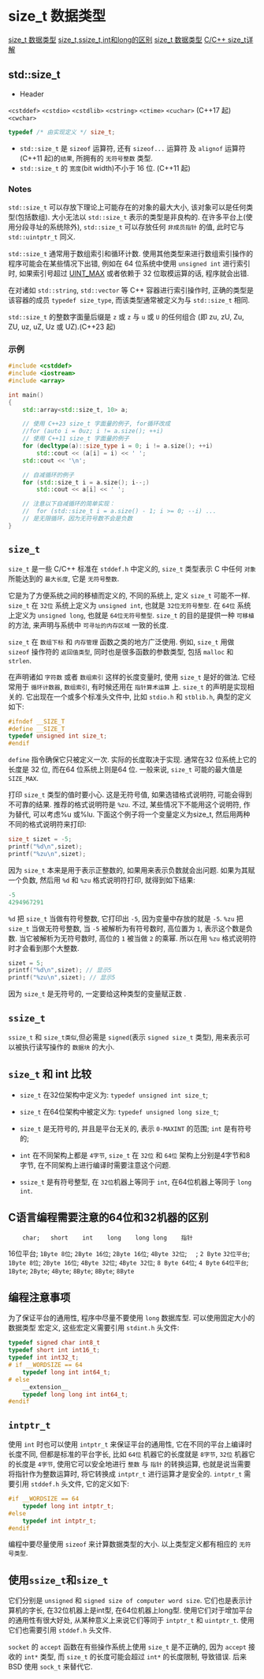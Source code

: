 # size_t 数据类型

[size_t 数据类型](https://blog.csdn.net/fuxiaoxiaoyue/article/details/82747332)
[size_t,ssize_t,int和long的区别](https://blog.csdn.net/qq_30866297/article/details/51465473)
[size_t 数据类型](https://blog.csdn.net/bzhxuexi/article/details/19899803)
[C/C++ size_t详解](https://blog.csdn.net/qq_34018840/article/details/100884317)

## std::size_t

+ Header

`<cstddef>`
`<cstdio>`
`<cstdlib>`
`<cstring>`
`<ctime>`
`<cuchar>` (C++17 起)
`<cwchar>`

```cpp
typedef /* 由实现定义 */ size_t;
```

+ `std::size_t` 是 `sizeof` 运算符, 还有 `sizeof...` 运算符
及 `alignof` 运算符 (C++11 起)的`结果`, 所拥有的 `无符号整数` 类型.
+ `std::size_t` 的 `宽度`(bit width)不小于 16 位. (C++11 起)

### Notes

`std::size_t` 可以存放下理论上可能存在的对象的最大大小, 该对象可以是任何类型(包括数组).
大小无法以 `std::size_t` 表示的类型是非良构的.
在许多平台上(使用分段寻址的系统除外), `std::size_t` 可以存放任何 `非成员指针` 的值,
此时它与 `std::uintptr_t` 同义.

`std::size_t` 通常用于数组索引和循环计数.
使用其他类型来进行数组索引操作的程序可能会在某些情况下出错,
例如在 64 位系统中使用 `unsigned int` 进行索引时,
如果索引号超过 [UINT_MAX](https://zh.cppreference.com/w/cpp/types/climits)
或者依赖于 32 位取模运算的话, 程序就会出错.

在对诸如 `std::string`, `std::vector` 等 C++ 容器进行索引操作时,
正确的类型是该容器的成员 `typedef size_type`,
而该类型通常被定义为与 `std::size_t` 相同.

`std::size_t` 的整数字面量后缀是 `z` 或 `z` 与 `u` 或 `U` 的任何组合
(即 zu, zU, Zu, ZU, uz, uZ, Uz 或 UZ).(C++23 起)

### 示例

```cpp
#include <cstddef>
#include <iostream>
#include <array>

int main()
{
    std::array<std::size_t, 10> a;

    // 使用 C++23 size_t 字面量的例子, for循环改成
    //for (auto i = 0uz; i != a.size(); ++i)
    // 使用 C++11 size_t 字面量的例子
    for (decltype(a)::size_type i = 0; i != a.size(); ++i)
        std::cout << (a[i] = i) << ' ';
    std::cout << '\n';

    // 自减循环的例子
    for (std::size_t i = a.size(); i--;)
        std::cout << a[i] << ' ';

    // 注意以下自减循环的简单实现：
    //  for (std::size_t i = a.size() - 1; i >= 0; --i) ...
    // 是无限循环，因为无符号数不会是负数
}
```

## `size_t`

`size_t` 是一些 C/C++ 标准在 `stddef.h` 中定义的,
`size_t` 类型表示 C 中任何 `对象` 所能达到的 `最大长度`, 它是 `无符号整数`.

它是为了方便系统之间的移植而定义的, 不同的系统上, 定义 `size_t` 可能不一样.
`size_t` 在 `32位` 系统上定义为 `unsigned int`, 也就是 `32位无符号整型`.
在 `64位` 系统上定义为 `unsigned long`, 也就是 `64位无符号整型`.
`size_t` 的目的是提供一种 `可移植` 的方法, 来声明与系统中 `可寻址的内存区域` 一致的长度.

`size_t` 在 `数组下标` 和 `内存管理` 函数之类的地方广泛使用.
例如, `size_t` 用做 `sizeof` 操作符的 `返回值类型`,
同时也是很多函数的参数类型, 包括 `malloc` 和 `strlen`.

在声明诸如 `字符数` 或者 `数组索引` 这样的长度变量时,  使用 `size_t` 是好的做法.
它经常用于 `循环计数器`, `数组索引`, 有时候还用在 `指针算术运算` 上.
`size_t` 的声明是实现相关的. 它出现在一个或多个标准头文件中,
比如 `stdio.h` 和 `stblib.h`, 典型的定义如下:

```cpp
#ifndef __SIZE_T
#define __SIZE_T
typedef unsigned int size_t;
#endif
```

`define` 指令确保它只被定义一次. 实际的长度取决于实现.
通常在32 位系统上它的长度是 32 位, 而在64 位系统上则是64 位.
一般来说, `size_t` 可能的最大值是 `SIZE_MAX`.

打印 `size_t` 类型的值时要小心. 这是无符号值, 如果选错格式说明符,
可能会得到不可靠的结果. 推荐的格式说明符是 `%zu`.
不过, 某些情况下不能用这个说明符,  作为替代, 可以考虑%u 或%lu.
下面这个例子将一个变量定义为size_t, 然后用两种不同的格式说明符来打印:

```cpp
size_t sizet = -5;
printf("%d\n",sizet);
printf("%zu\n",sizet);
```

因为 `size_t` 本来是用于表示正整数的, 如果用来表示负数就会出问题.
如果为其赋一个负数, 然后用 `%d` 和 `%zu` 格式说明符打印, 就得到如下结果:

```cpp
-5
4294967291
```

`%d` 把 `size_t` 当做有符号整数, 它打印出 `-5`, 因为变量中存放的就是 `-5`.
`%zu` 把 `size_t` 当做无符号整数, 当 `-5` 被解析为有符号数时, 高位置为 `1`, 表示这个数是负数.
当它被解析为无符号数时, 高位的 `1` 被当做 `2` 的乘幂.
所以在用 `%zu` 格式说明符时才会看到那个大整数.

```cpp
sizet = 5;
printf("%d\n",sizet); // 显示5
printf("%zu\n",sizet); // 显示5
```

因为 `size_t` 是无符号的, 一定要给这种类型的变量赋正数 .

## `ssize_t`

`ssize_t` 和 `size_t类似`,但必需是 `signed`(表示 `signed size_t` 类型),
用来表示可以被执行读写操作的 `数据块` 的大小.

## `size_t` 和 int 比较

+ `size_t` 在32位架构中定义为: `typedef unsigned int size_t`;
+ `size_t` 在64位架构中被定义为: `typedef unsigned long size_t`;
+ `size_t` 是无符号的, 并且是平台无关的, 表示 `0-MAXINT` 的范围; `int` 是有符号的;
+ `int` 在不同架构上都是 `4字节`,
`size_t` 在 `32位` 和 `64位` 架构上分别是4字节和8字节, 在不同架构上进行编译时需要注意这个问题.

+ `ssize_t` 是有符号整型, 在 `32位`机器上等同于 `int`, 在64位机器上等同于 `long int`.

## C语言编程需要注意的64位和32机器的区别

        char;   short    int    long    long long    指针
16位平台; `1Byte 8位`; `2Byte 16位`; `2Byte 16位`; `4Byte 32位`; `  `; `2 Byte`
`32位平台`; `1Byte 8位`; `2Byte 16位`; `4Byte 32位`;  `4Byte 32位`;  `8 Byte 64位`; `4 Byte`
`64位平台`; `1Byte`; `2Byte`; `4Byte`;  `8Byte`;  `8Byte`; `8Byte`

## 编程注意事项

为了保证平台的通用性, 程序中尽量不要使用 `long` 数据库型.
可以使用固定大小的 数据类型  宏定义, 这些宏定义需要引用 `stdint.h` 头文件:

```cpp
typedef signed char int8_t
typedef short int int16_t;
typedef int int32_t;
# if __WORDSIZE == 64
    typedef long int int64_t;
# else
    __extension__
    typedef long long int int64_t;
#endif
```

## `intptr_t`

使用 `int` 时也可以使用 `intptr_t` 来保证平台的通用性,
它在不同的平台上编译时长度不同, 但都是标准的平台字长, 比如 `64位` 机器它的长度就是 `8字节`,
`32位` 机器它的长度是 `4字节`, 使用它可以安全地进行 `整数` 与 `指针` 的转换运算,
也就是说当需要将指针作为整数运算时, 将它转换成 `intptr_t` 进行运算才是安全的.
`intptr_t` 需要引用 `stddef.h` 头文件, 它的定义如下:

```cpp
#if __WORDSIZE == 64
    typedef long int intptr_t;
#else
    typedef int intptr_t;
#endif
```

编程中要尽量使用 `sizeof` 来计算数据类型的大小.
以上类型定义都有相应的 `无符号类型`.

## 使用`ssize_t`和`size_t`

它们分别是 `unsigned` 和 `signed size of computer word size`.
它们也是表示计算机的字长, 在32位机器上是int型, 在64位机器上long型.
使用它们对于增加平台的通用性有很大好处, 从某种意义上来说它们等同于 `intptr_t` 和 `uintptr_t`.
使用它们也需要引用 `stddef.h` 头文件.

`socket` 的 `accept` 函数在有些操作系统上使用 `size_t` 是不正确的,
因为 `accept` 接收的 `int*` 类型, 而 `size_t` 的长度可能会超过 `int*` 的长度限制, 导致错误.
后来 BSD 使用 `sock_t` 来替代它.
